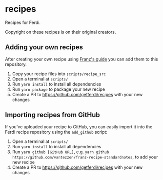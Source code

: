 # recipes
Recipes for Ferdi.

Copyright on these recipes is on their original creators.

## Adding your own recipes
After creating your own recipe using [Franz's guide](https://github.com/meetfranz/plugins/blob/master/docs/integration.md) you can add them to this repository.

1. Copy your recipe files into `scripts/recipe_src`
2. Open a terminal at `scripts/`
3. Run `yarn install` to install all dependencies
4. Run `yarn package` to package your new recipe
5. Create a PR to <https://github.com/getferdi/recipes> with your new changes

## Importing recipes from GitHub
If you've uploaded your recipe to GitHub, you can easily import it into the Ferdi recipe repository using the `add_github` script:

1. Open a terminal at `scripts/`
2. Run `yarn install` to install all dependencies
3. Run `yarn github [GitHub URL]`, e.g. `yarn github https://github.com/vantezzen/franz-recipe-standardnotes`, to add your new recipe
4. Create a PR to <https://github.com/getferdi/recipes> with your new changes